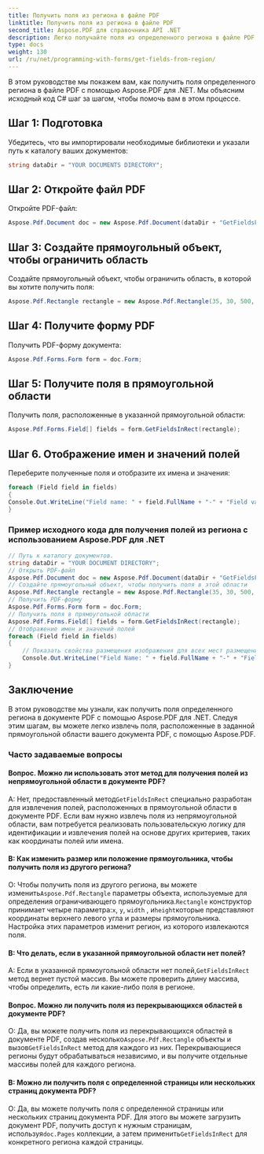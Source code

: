 ```yaml
---
title: Получить поля из региона в файле PDF
linktitle: Получить поля из региона в файле PDF
second_title: Aspose.PDF для справочника API .NET
description: Легко получайте поля из определенного региона в файле PDF с помощью Aspose.PDF для .NET.
type: docs
weight: 130
url: /ru/net/programming-with-forms/get-fields-from-region/
---
```

В этом руководстве мы покажем вам, как получить поля определенного региона в файле PDF с помощью Aspose.PDF для .NET. Мы объясним исходный код C# шаг за шагом, чтобы помочь вам в этом процессе.

## Шаг 1: Подготовка

Убедитесь, что вы импортировали необходимые библиотеки и указали путь к каталогу ваших документов:

```csharp
string dataDir = "YOUR DOCUMENTS DIRECTORY";
```

## Шаг 2: Откройте файл PDF

Откройте PDF-файл:

```csharp
Aspose.Pdf.Document doc = new Aspose.Pdf.Document(dataDir + "GetFieldsFromRegion.pdf");
```

## Шаг 3: Создайте прямоугольный объект, чтобы ограничить область

Создайте прямоугольный объект, чтобы ограничить область, в которой вы хотите получить поля:

```csharp
Aspose.Pdf.Rectangle rectangle = new Aspose.Pdf.Rectangle(35, 30, 500, 500);
```

## Шаг 4: Получите форму PDF

Получить PDF-форму документа:

```csharp
Aspose.Pdf.Forms.Form form = doc.Form;
```

## Шаг 5: Получите поля в прямоугольной области

Получить поля, расположенные в указанной прямоугольной области:

```csharp
Aspose.Pdf.Forms.Field[] fields = form.GetFieldsInRect(rectangle);
```

## Шаг 6. Отображение имен и значений полей

Переберите полученные поля и отобразите их имена и значения:

```csharp
foreach (Field field in fields)
{
Console.Out.WriteLine("Field name: " + field.FullName + "-" + "Field value: " + field.Value);
}
```

### Пример исходного кода для получения полей из региона с использованием Aspose.PDF для .NET 
```csharp
// Путь к каталогу документов.
string dataDir = "YOUR DOCUMENT DIRECTORY";
// Открыть PDF-файл
Aspose.Pdf.Document doc = new Aspose.Pdf.Document(dataDir + "GetFieldsFromRegion.pdf");
// Создайте прямоугольный объект, чтобы получить поля в этой области
Aspose.Pdf.Rectangle rectangle = new Aspose.Pdf.Rectangle(35, 30, 500, 500);
// Получить PDF-форму
Aspose.Pdf.Forms.Form form = doc.Form;
// Получить поля в прямоугольной области
Aspose.Pdf.Forms.Field[] fields = form.GetFieldsInRect(rectangle);
// Отображение имен и значений полей
foreach (Field field in fields)
{
	// Показать свойства размещения изображения для всех мест размещения
	Console.Out.WriteLine("Field Name: " + field.FullName + "-" + "Field Value: " + field.Value);
}
```

## Заключение

В этом руководстве мы узнали, как получить поля определенного региона в документе PDF с помощью Aspose.PDF для .NET. Следуя этим шагам, вы можете легко извлечь поля, расположенные в заданной прямоугольной области вашего документа PDF, с помощью Aspose.PDF.

### Часто задаваемые вопросы

#### Вопрос. Можно ли использовать этот метод для получения полей из непрямоугольной области в документе PDF?

 A: Нет, предоставленный метод`GetFieldsInRect` специально разработан для извлечения полей, расположенных в прямоугольной области в документе PDF. Если вам нужно извлечь поля из непрямоугольной области, вам потребуется реализовать пользовательскую логику для идентификации и извлечения полей на основе других критериев, таких как координаты полей или имена.

#### В: Как изменить размер или положение прямоугольника, чтобы получить поля из другого региона?

 О: Чтобы получить поля из другого региона, вы можете изменить`Aspose.Pdf.Rectangle` параметры объекта, используемые для определения ограничивающего прямоугольника.`Rectangle` конструктор принимает четыре параметра:`x`, `y`, `width` , и`height`которые представляют координаты верхнего левого угла и размеры прямоугольника. Настройка этих параметров изменит регион, из которого извлекаются поля.

#### В: Что делать, если в указанной прямоугольной области нет полей?

 A: Если в указанной прямоугольной области нет полей,`GetFieldsInRect` метод вернет пустой массив. Вы можете проверить длину массива, чтобы определить, есть ли какие-либо поля в регионе.

#### Вопрос. Можно ли получить поля из перекрывающихся областей в документе PDF?

 О: Да, вы можете получить поля из перекрывающихся областей в документе PDF, создав несколько`Aspose.Pdf.Rectangle` объекты и вызов`GetFieldsInRect` метод для каждого из них. Перекрывающиеся регионы будут обрабатываться независимо, и вы получите отдельные массивы полей для каждого региона.

#### В: Можно ли получить поля с определенной страницы или нескольких страниц документа PDF?

О: Да, вы можете получить поля с определенной страницы или нескольких страниц документа PDF. Для этого вы можете загрузить документ PDF, получить доступ к нужным страницам, используя`doc.Pages` коллекции, а затем применить`GetFieldsInRect` для конкретного региона каждой страницы.